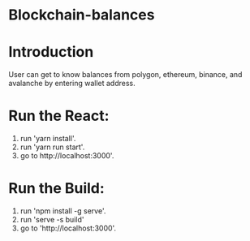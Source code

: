 # Blockchain-balances

# Introduction
User can get to know balances from polygon, ethereum, binance, and avalanche by entering wallet address.

# Run the React:

1. run 'yarn install'.
2. run 'yarn run start'.
3. go to http://localhost:3000'.

# Run the Build:

1. run 'npm install -g serve'.
2. run 'serve -s build'
3. go to 'http://localhost:3000'.